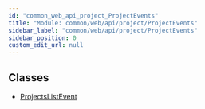 ```yaml
---
id: "common_web_api_project_ProjectEvents"
title: "Module: common/web/api/project/ProjectEvents"
sidebar_label: "common/web/api/project/ProjectEvents"
sidebar_position: 0
custom_edit_url: null
---
```


## Classes

- [ProjectsListEvent](../classes/common_web_api_project_ProjectEvents.ProjectsListEvent.md)

